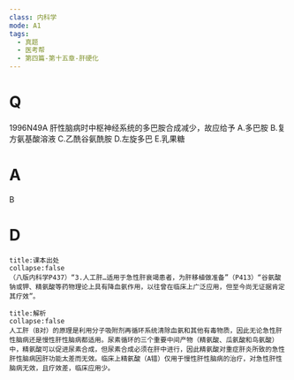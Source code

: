 ```yaml
---
class: 内科学
mode: A1
tags:
  - 真题
  - 医考帮
  - 第四篇-第十五章-肝硬化
---
```


# Q
1996N49A 肝性脑病时中枢神经系统的多巴胺合成减少，故应给予
A.多巴胺
B.复方氨基酸溶液
C.乙酰谷氨酰胺
D.左旋多巴
E.乳果糖

# A
B
# D
```ad-note
title:课本出处
collapse:false
（八版内科学P437）“3.人工肝…适用于急性肝衰竭患者，为肝移植做准备”（P413）“谷氨酸钠或钾、精氨酸等药物理论上具有降血氨作用，以往曾在临床上广泛应用，但至今尚无证据肯定其疗效”。
```

```ad-summary
title:解析
collapse:false
人工肝（B对）的原理是利用分子吸附剂再循环系统清除血氨和其他有毒物质，因此无论急性肝性脑病还是慢性肝性脑病都适用。尿素循环的三个重要中间产物（精氨酸、瓜氨酸和鸟氨酸）中，精氨酸可以促进尿素合成，但尿素合成必须在肝中进行，因此精氨酸对重症肝炎所致的急性肝性脑病因肝功能太差而无效。临床上精氨酸（A错）仅用于慢性肝性脑病的治疗，对急性肝性脑病无效，且疗效差，临床应用少。
```

